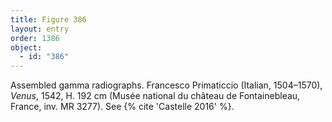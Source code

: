 ```yaml
---
title: Figure 386
layout: entry
order: 1386
object:
  - id: "386"
---
```


Assembled gamma radiographs. Francesco Primaticcio (Italian, 1504–1570), *Venus*, 1542, H. 192 cm (Musée national du château de Fontainebleau, France, inv. MR 3277). See {% cite 'Castelle 2016' %}.
